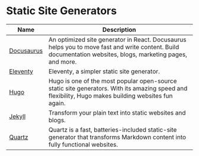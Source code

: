 # Static Site Generators

| Name | Description |
| --- | --- |
| [Docusaurus](https://docusaurus.io/) | An optimized site generator in React. Docusaurus helps you to move fast and write content. Build documentation websites, blogs, marketing pages, and more. |
| [Eleventy](https://www.11ty.dev/) | Eleventy, a simpler static site generator. |
| [Hugo](https://gohugo.io/) | Hugo is one of the most popular open-source static site generators. With its amazing speed and flexibility, Hugo makes building websites fun again. |
| [Jekyll](https://jekyllrb.com/) | Transform your plain text into static websites and blogs. |
| [Quartz](https://quartz.jzhao.xyz/) | Quartz is a fast, batteries-included static-site generator that transforms Markdown content into fully functional websites. |